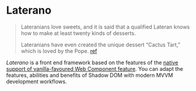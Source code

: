 # Laterano

> Lateranians love sweets, and it is said that a qualified Lateran knows how to make at least twenty kinds of desserts. 
> 
> Lateranians have even created the unique dessert “Cactus Tart,” which is loved by the Pope.
> [ref](https://prts.wiki/w/%E6%B3%B0%E6%8B%89%E5%A4%A7%E5%85%B8:%E5%9C%B0%E7%90%86/%E6%8B%89%E7%89%B9%E5%85%B0#:~:text=%E6%8B%89%E7%89%B9%E5%85%B0%E4%BA%BA,%E5%93%81%EF%BC%8C%E5%8F%97%E5%88%B0%E6%95%99%E5%AE%97%E5%96%9C%E7%88%B1%E3%80%82)

*Laterano* is a front end framework based on the features of the [native support of vanilla-favoured Web Component feature](https://developer.mozilla.org/en-US/docs/Web/API/Web_components). You can adapt the features, abilities and benefits of Shadow DOM with modern MVVM development workflows.